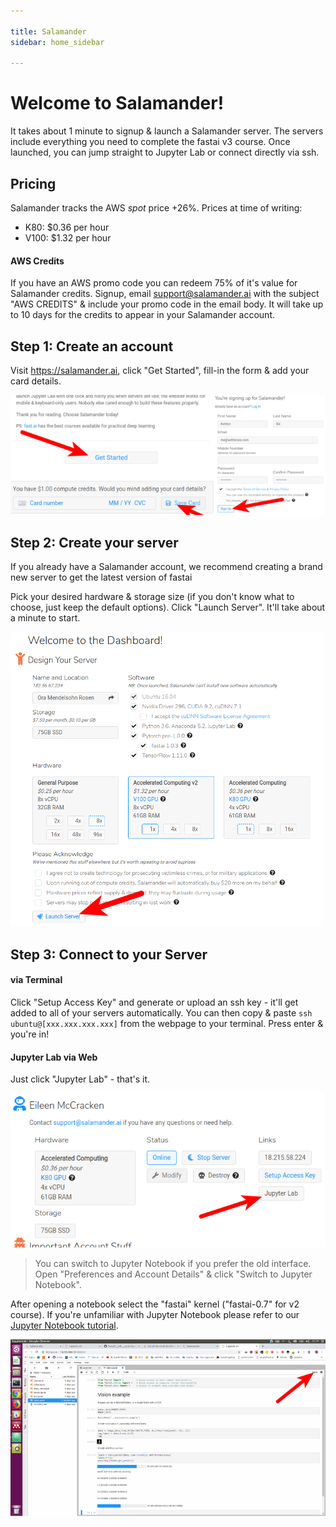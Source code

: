```yaml
---

title: Salamander
sidebar: home_sidebar

---
```


# Welcome to Salamander!

It takes about 1 minute to signup & launch a Salamander server. The servers include everything you need to complete the fastai v3 course. Once launched, you can jump straight to Jupyter Lab or connect directly via ssh.

## Pricing

Salamander tracks the AWS _spot_ price +26%. Prices at time of writing:

- K80: $0.36 per hour
- V100: $1.32 per hour

#### AWS Credits

If you have an AWS promo code you can redeem 75% of it's value for Salamander credits. Signup, email [support@salamander.ai](mailto:support@salamander.ai) with the subject "AWS CREDITS" & include your promo code in the email body. It will take up to 10 days for the credits to appear in your Salamander account.

## Step 1: Create an account

Visit https://salamander.ai, click "Get Started", fill-in the form & add your card details.

![](./images/salamander/create_account.png)

## Step 2: Create your server

If you already have a Salamander account, we recommend creating a brand new server to get the latest version of fastai

Pick your desired hardware & storage size (if you don't know what to choose, just keep the default options). Click "Launch Server". It'll take about a minute to start.

![](./images/salamander/create_server.png)

## Step 3: Connect to your Server

#### via Terminal

Click "Setup Access Key" and generate or upload an ssh key - it'll get added to all of your servers automatically. You can then copy & paste `ssh ubuntu@[xxx.xxx.xxx.xxx]` from the webpage to your terminal. Press enter & you're in!

#### Jupyter Lab via Web

Just click "Jupyter Lab" - that's it.

![](./images/salamander/jupyter_lab_01.png)

> You can switch to Jupyter Notebook if you prefer the old interface. Open "Preferences and Account Details" & click "Switch to Jupyter Notebook".

After opening a notebook select the "fastai" kernel ("fastai-0.7" for v2 course). If you're unfamiliar with Jupyter Notebook please refer to our [Jupyter Notebook tutorial](http://course-v3.fast.ai/notebook_tutorial.html).

![](./images/salamander/jupyter_lab_02.png)
